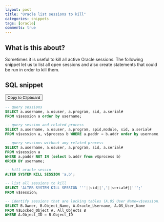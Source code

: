 ```yaml
---
layout: post
title: "Oracle list sessions to kill"
categories: snippets
tags: [oracle]
comments: true
---
```


## What is this about?

Sometimes it is useful to kill all active Oracle sessions. The following
snippet let us to list all open sessions and also create statements that
could be run in order to kill them.  

## SQL snippet
<input type="button" value="Copy to Clipboard" onclick="copyToClipboard('pre.highlight > code')"/>

```sql
-- query sessions
SELECT a.username, a.osuser, a.program, sid, a.serial#
FROM v$session a order by username;

-- query session and related process
SELECT a.username, a.osuser, a.program, spid,module, sid, a.serial#
FROM v$session a, v$process b WHERE a.paddr = b.addr order by username;

-- query sessions without any related process
SELECT a.username, a.osuser, a.program, sid, a.serial#
FROM v$session a
WHERE a.paddr NOT IN (select b.addr from v$process b)
ORDER BY username;

-- kill oracle sessio
ALTER SYSTEM KILL SESSION 'a,b';

-- list all sessions to kill
SELECT 'ALTER SYSTEM KILL SESSION '''||sid||','||serial#||''';'
FROM v$session;

-- identify sessions that are locking tables (A.OS_User_Name=v$session.username)
SELECT B.Owner, B.Object_Name, A.Oracle_Username, A.OS_User_Name
FROM V$Locked_Object A, All_Objects B
WHERE A.Object_ID = B.Object_ID
```
